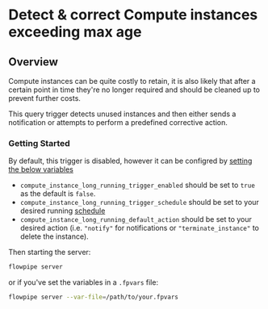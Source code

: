 # Detect & correct Compute instances exceeding max age

## Overview

Compute instances can be quite costly to retain, it is also likely that after a certain point in time they're no longer required and should be cleaned up to prevent further costs.

This query trigger detects unused instances and then either sends a notification or attempts to perform a predefined corrective action.

### Getting Started

By default, this trigger is disabled, however it can be configred by [setting the below variables](https://flowpipe.io/docs/build/mod-variables#passing-input-variables)
- `compute_instance_long_running_trigger_enabled` should be set to `true` as the default is `false`.
- `compute_instance_long_running_trigger_schedule` should be set to your desired running [schedule](https://flowpipe.io/docs/flowpipe-hcl/trigger/schedule#more-examples)
- `compute_instance_long_running_default_action` should be set to your desired action (i.e. `"notify"` for notifications or `"terminate_instance"` to delete the instance).

Then starting the server:
```sh
flowpipe server
```

or if you've set the variables in a `.fpvars` file:
```sh
flowpipe server --var-file=/path/to/your.fpvars
```